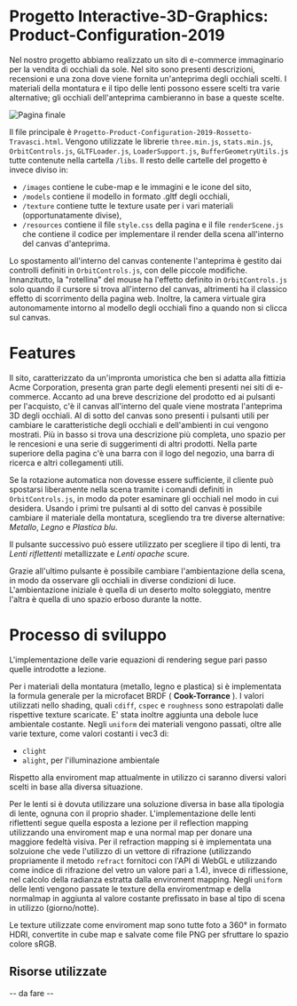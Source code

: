 # Progetto Interactive-3D-Graphics: Product-Configuration-2019

Nel nostro progetto abbiamo realizzato un sito di e-commerce immaginario per la vendita di occhiali da sole. Nel sito sono presenti descrizioni, recensioni e una zona dove viene fornita un'anteprima degli occhiali scelti. I materiali della montatura e il tipo delle lenti possono essere scelti tra varie alternative; gli occhiali dell'anteprima cambieranno in base a queste scelte.

![Pagina finale](https://raw.githubusercontent.com/interactive3dgraphicscourse-uniud-2019/product-configuration-2019-travasci-rossetto/master/screenshots/pagina%20finale.png)

Il file principale è `Progetto-Product-Configuration-2019-Rossetto-Travasci.html`. Vengono utilizzate le librerie `three.min.js`, `stats.min.js`, `OrbitControls.js`, `GLTFLoader.js`, `LoaderSupport.js`, `BufferGeometryUtils.js` tutte contenute nella cartella `/libs`. 
Il resto delle cartelle del progetto è invece diviso in:
- `/images` contiene le cube-map e le immagini e le icone del sito,
- `/models` contiene il modello in formato .gltf degli occhiali,
- `/texture` contiene tutte le texture usate per i vari materiali (opportunatamente divise),
- `/resources` contiene il file `style.css` della pagina  e il file `renderScene.js` che contiene il codice per implementare il render della scena all'interno del canvas d'anteprima.

Lo spostamento all'interno del canvas contenente l'anteprima è gestito dai controlli definiti in `OrbitControls.js`, con delle piccole modifiche. Innanzitutto, la "rotellina" del mouse ha l'effetto definito in `OrbitControls.js` solo quando il cursore si trova all'interno del canvas, altrimenti ha il classico effetto di scorrimento della pagina web. Inoltre, la camera virtuale gira autonomamente intorno al modello degli occhiali fino a quando non si clicca sul canvas.

# Features

Il sito, caratterizzato da un'impronta umoristica che ben si adatta alla fittizia Acme Corporation, presenta gran parte degli elementi presenti nei siti di e-commerce. Accanto ad una breve descrizione del prodotto ed ai pulsanti per l'acquisto, c'è il canvas all'interno del quale viene mostrata l'anteprima 3D degli occhiali. Al di sotto del canvas sono presenti i pulsanti utili per cambiare le caratteristiche degli occhiali e dell'ambienti in cui vengono mostrati. Più in basso si trova una descrizione più completa, uno spazio per le rencesioni e una serie di suggerimenti di altri prodotti. Nella parte superiore della pagina c'è una barra con il logo del negozio, una barra di ricerca e altri collegamenti utili.

Se la rotazione automatica non dovesse essere sufficiente, il cliente può spostarsi liberamente nella scena tramite i comandi definiti in `OrbitControls.js`, in modo da poter esaminare gli occhiali nel modo in cui desidera.
Usando i primi tre pulsanti al di sotto del canvas è possibile cambiare il materiale della montatura, scegliendo tra tre diverse alternative: *Metallo*, *Legno* e *Plastica blu*.

Il pulsante successivo può essere utilizzato per scegliere il tipo di lenti, tra *Lenti riflettenti* metallizzate e *Lenti opache* scure.

Grazie all'ultimo pulsante è possibile cambiare l'ambientazione della scena, in modo da osservare gli occhiali in diverse condizioni di luce. L'ambientazione iniziale è quella di un deserto molto soleggiato, mentre l'altra è quella di uno spazio erboso durante la notte.

# Processo di sviluppo

L'implementazione delle varie equazioni di rendering segue pari passo quelle introdotte a lezione. 

Per i materiali della montatura (metallo, legno e plastica) si è implementata la formula generale per la microfacet BRDF ( **Cook-Torrance** ). I valori utilizzati nello shading, quali `cdiff`, `cspec` e `roughness` sono estrapolati dalle rispettive texture scaricate. E' stata inoltre aggiunta una debole luce ambientale costante.
Negli `uniform` dei materiali vengono passati, oltre alle varie texture, come valori costanti i vec3 di:

- `clight`
- `alight`, per l'illuminazione ambientale

Rispetto alla enviroment map attualmente in utilizzo ci saranno diversi valori scelti in base alla diversa situazione.


Per le lenti si è dovuta utilizzare una soluzione diversa in base alla tipologia di lente, ognuna con il proprio shader.
L'implementazione delle lenti riflettenti segue quella esposta a lezione per il reflection mapping utilizzando una enviroment map e una normal map per donare una maggiore fedeltà visiva. Per il refraction mapping si è implementata una solzuione che vede l'utilizzo di un vettore di rifrazione (utilizzando propriamente il metodo `refract` fornitoci con l'API di WebGL e utilizzando come indice di rifrazione del vetro un valore pari a 1.4), invece di riflessione, nel calcolo della radianza estratta dalla enviroment mapping.
Negli `uniform` delle lenti vengono passate le texture della enviromentmap e della normalmap in aggiunta al valore costante prefissato in base al tipo di scena in utilizzo (giorno/notte).

Le texture utilizzate come enviroment map sono tutte foto a 360° in formato HDRI, convertite in cube map e salvate come file PNG per sfruttare lo spazio colore sRGB.
## Risorse utilizzate

-- da fare --
